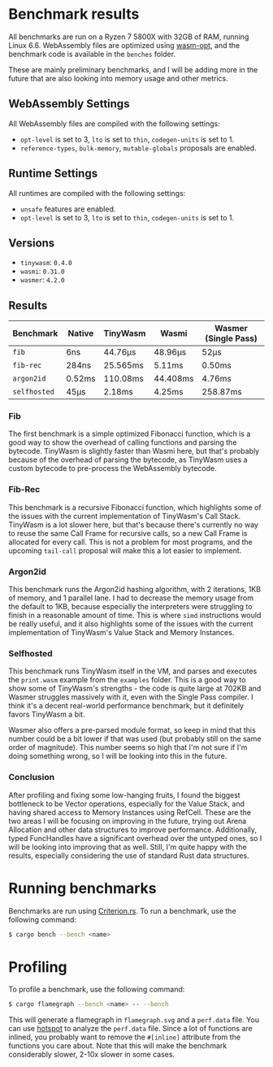# Benchmark results

All benchmarks are run on a Ryzen 7 5800X with 32GB of RAM, running Linux 6.6.
WebAssembly files are optimized using [wasm-opt](https://github.com/WebAssembly/binaryen),
and the benchmark code is available in the `benches` folder.

These are mainly preliminary benchmarks, and I will be adding more in the future that are also looking into memory usage and other metrics.

## WebAssembly Settings

All WebAssembly files are compiled with the following settings:

- `opt-level` is set to 3, `lto` is set to `thin`, `codegen-units` is set to 1.
- `reference-types`, `bulk-memory`, `mutable-globals` proposals are enabled.

## Runtime Settings

All runtimes are compiled with the following settings:

- `unsafe` features are enabled.
- `opt-level` is set to 3, `lto` is set to `thin`, `codegen-units` is set to 1.

## Versions

- `tinywasm`: `0.4.0`
- `wasmi`: `0.31.0`
- `wasmer`: `4.2.0`

## Results

| Benchmark    | Native | TinyWasm | Wasmi    | Wasmer (Single Pass) |
| ------------ | ------ | -------- | -------- | -------------------- |
| `fib`        | 6ns    | 44.76µs  | 48.96µs  | 52µs                 |
| `fib-rec`    | 284ns  | 25.565ms | 5.11ms   | 0.50ms               |
| `argon2id`   | 0.52ms | 110.08ms | 44.408ms | 4.76ms               |
| `selfhosted` | 45µs   | 2.18ms   | 4.25ms   | 258.87ms             |

### Fib

The first benchmark is a simple optimized Fibonacci function, which is a good way to show the overhead of calling functions and parsing the bytecode.
TinyWasm is slightly faster than Wasmi here, but that's probably because of the overhead of parsing the bytecode, as TinyWasm uses a custom bytecode to pre-process the WebAssembly bytecode.

### Fib-Rec

This benchmark is a recursive Fibonacci function, which highlights some of the issues with the current implementation of TinyWasm's Call Stack.
TinyWasm is a lot slower here, but that's because there's currently no way to reuse the same Call Frame for recursive calls, so a new Call Frame is allocated for every call. This is not a problem for most programs, and the upcoming `tail-call` proposal will make this a lot easier to implement.

### Argon2id

This benchmark runs the Argon2id hashing algorithm, with 2 iterations, 1KB of memory, and 1 parallel lane.
I had to decrease the memory usage from the default to 1KB, because especially the interpreters were struggling to finish in a reasonable amount of time.
This is where `simd` instructions would be really useful, and it also highlights some of the issues with the current implementation of TinyWasm's Value Stack and Memory Instances.

### Selfhosted

This benchmark runs TinyWasm itself in the VM, and parses and executes the `print.wasm` example from the `examples` folder.
This is a good way to show some of TinyWasm's strengths - the code is quite large at 702KB and Wasmer struggles massively with it, even with the Single Pass compiler. I think it's a decent real-world performance benchmark, but it definitely favors TinyWasm a bit.

Wasmer also offers a pre-parsed module format, so keep in mind that this number could be a bit lower if that was used (but probably still on the same order of magnitude). This number seems so high that I'm not sure if I'm doing something wrong, so I will be looking into this in the future.

### Conclusion

After profiling and fixing some low-hanging fruits, I found the biggest bottleneck to be Vector operations, especially for the Value Stack, and having shared access to Memory Instances using RefCell. These are the two areas I will be focusing on improving in the future, trying out Arena Allocation and other data structures to improve performance. Additionally, typed FuncHandles have a significant overhead over the untyped ones, so I will be looking into improving that as well. Still, I'm quite happy with the results, especially considering the use of standard Rust data structures.

# Running benchmarks

Benchmarks are run using [Criterion.rs](https://github.com/bheisler/criterion.rs). To run a benchmark, use the following command:

```sh
$ cargo bench --bench <name>
```

# Profiling

To profile a benchmark, use the following command:

```sh
$ cargo flamegraph --bench <name> -- --bench
```

This will generate a flamegraph in `flamegraph.svg` and a `perf.data` file.
You can use [hotspot](https://github.com/KDAB/hotspot) to analyze the `perf.data` file.
Since a lot of functions are inlined, you probably want to remove the `#[inline]` attribute from the functions you care about.
Note that this will make the benchmark considerably slower, 2-10x slower in some cases.
